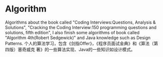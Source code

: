 # Algorithm
Algorithms about the book called "Coding Interviews:Questions, Analysis & Solutions", "Cracking the Coding Interview:150 programming questions and solutions, fifth edition", I also finish some algorithms of book called "Algorithm 4th(Robert Sedgewick)" and Java knowledge such as Design Patterns.
个人的算法学习，包含《剑指Offer》，《程序员面试金典》和《算法（第四版）塞奇威克 著》的一些算法实现、Java的一些知识如设计模式。
